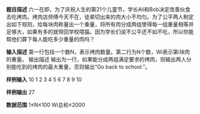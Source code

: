 **题目描述**
六一在即，为了庆祝人生的第21个儿童节，学长Ali和Bob决定改善伙食去吃烤肉。烤肉店师傅今天不在，徒弟切出来的肉大小不均匀。为了公平两人制定出如下规则，给每块肉称量出一个重量，将所有肉分成两组使得每一组重量相等并足够大，如果有多的就带回学校喂猫。因为学长们说不公平还不如不吃，所以你能帮他们算下每人能吃多少重量的肉吗？

**输入描述**
第一行包括一个数N，表示烤肉数量。第二行为N个数，Wi表示第i块肉的重量。
输出描述
输出为一行，如果能分成两组满足要求的烤肉，则输出两人分别能吃到的烤肉的最大重量，否则输出“Go back to school.”。

**样例输入**
10
1 2 3 4 5 6 7 8 9 10

**样例输出**
27

**数据范围**
1≤N≤100
Wi总和≤2000